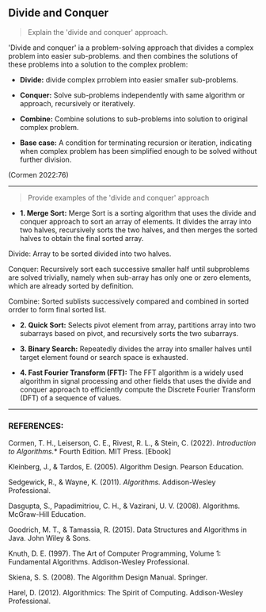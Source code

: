 ## Divide and Conquer 

> Explain the 'divide and conquer' approach.

'Divide and conquer' ia a problem-solving approach that divides a complex problem into easier sub-problems.
and then combines the solutions of these problems into a solution to the complex problem: 

- **Divide:** divide complex prroblem into easier smaller sub-problems. 

- **Conquer:** Solve sub-problems independently with same algorithm or approach, recursively or iteratively. 

- **Combine:** Combine solutions to sub-problems into solution to original complex problem. 

- **Base case:** A condition for terminating recursion or iteration, indicating when complex problem 
has been simplified enough to be solved without further division.

(Cormen 2022:76)

---
> Provide examples of the 'divide and conquer' approach

- **1. Merge Sort:** Merge Sort is a sorting algorithm that uses the divide and conquer approach to sort an array of elements. It divides the array into two halves, recursively sorts the two halves, and then merges the sorted halves to obtain the final sorted array.

Divide: Array to be sorted divided into two halves.

Conquer: Recursively sort each successive smaller half until subproblems are solved trivially, namely when sub-array has only one or zero elements, which are already sorted by definition.

Combine: Sorted sublists successively compared and combined in sorted orrder to form final sorted list.

- **2. Quick Sort:** Selects pivot element from array, partitions array into two subarrays based on pivot, and recursively sorts the two subarrays. 

- **3. Binary Search:** Repeatedly divides the array into smaller halves until target element found or search space is exhausted.

- **4. Fast Fourier Transform (FFT):** The FFT algorithm is a widely used algorithm in signal processing and other fields that uses the divide and conquer approach to efficiently compute the Discrete Fourier Transform (DFT) of a sequence of values.

---
### REFERENCES: 

Cormen, T. H., Leiserson, C. E., Rivest, R. L., & Stein, C. (2022). *Introduction to Algorithms.** Fourth Edition. MIT Press. [Ebook]

Kleinberg, J., & Tardos, E. (2005). Algorithm Design. Pearson Education.

Sedgewick, R., & Wayne, K. (2011). *Algorithms.* Addison-Wesley Professional.

Dasgupta, S., Papadimitriou, C. H., & Vazirani, U. V. (2008). Algorithms. McGraw-Hill Education.

Goodrich, M. T., & Tamassia, R. (2015). Data Structures and Algorithms in Java. John Wiley & Sons.

Knuth, D. E. (1997). The Art of Computer Programming, Volume 1: Fundamental Algorithms. Addison-Wesley Professional.

Skiena, S. S. (2008). The Algorithm Design Manual. Springer.

Harel, D. (2012). Algorithmics: The Spirit of Computing. Addison-Wesley Professional.






